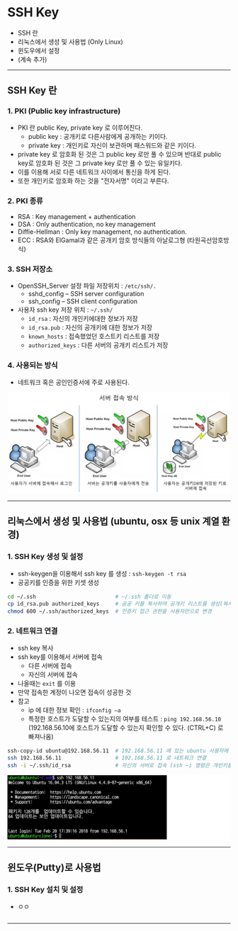 # SSH Key
  - SSH 란
  - 리눅스에서 생성 및 사용법 (Only Linux)
  - 윈도우에서 설정
  - (계속 추가)

---

## SSH Key 란
  ### 1. PKI (Public key infrastructure)
  - PKI 란 public Key, private key 로 이루어진다.
    - public key : 공개키로 다른사람에게 공개하는 키이다.
    - private key : 개인키로 자신이 보관하며 패스워드와 같은 키이다.
  - private key 로 암호화 된 것은 그 public key 로만 풀 수 있으며 반대로 public key로 암호화 된 것은 그 private key 로만 풀 수 있는 유일키다.
  - 이를 이용해 서로 다른 네트워크 사이에서 통신을 하게 된다.
  - 또한 개인키로 암호화 하는 것을 "전자서명" 이라고 부른다.

  ### 2. PKI 종류
  - RSA : Key management + authentication
  - DSA : Only authentication, no key management
  - Diffie-Hellman : Only key management, no authentication.
  - ECC : RSA와 ElGamal과 같은 공개키 암호 방식들의 아날로그형 (타원곡선암호방식)

  ### 3. SSH 저장소
  - OpenSSH_Server 설정 파일 저장위치 : `/etc/ssh/.`
    - sshd_config – SSH server configuration
    - ssh_config – SSH client configuration
  - 사용자 ssh key 저장 위치 : `~/.ssh/`
    - `id_rsa` : 자신의 개인키에대한 정보가 저장
    - `id_rsa.pub` : 자신의 공개키에 대한 정보가 저장
    - `known_hosts` : 접속했었던 호스트키 리스트를 저장
    - `authorized_keys` : 다른 서버의 공개키 리스트가 저장

  ### 4. 사용되는 방식
  - 네트워크 혹은 공인인증서에 주로 사용된다.

  ![](https://github.com/Lee-KyungSeok/Linux-Study/blob/master/SSHKey/picture/ssh.png)

---

## 리눅스에서 생성 및 사용법 (ubuntu, osx 등 unix 계열 환경)
  ### 1. SSH Key 생성 및 설정
  - ssh-keygen을 이용해서 ssh key 를 생성 : `ssh-keygen -t rsa`
  - 공공키를 인증을 위한 키셋 생성

  ```bash
  cd ~/.ssh                         # ~/.ssh 폴더로 이동
  cp id_rsa.pub authorized_keys     # 공공 키를 복사하여 공개키 리스트를 생성(복사)
  chmod 600 ~/.ssh/authorized_keys  # 인증키 접근 권한을 사용자만으로 변경
  ```

  ### 2. 네트워크 연결
  - ssh key 복사
  - ssh key를 이용해서 서버에 접속
    - 다른 서버에 접속
    - 자신의 서버에 접속
  - 나올때는 `exit` 를 이용
  - 만약 접속한 계정이 나오면 접속이 성공한 것
  - 참고
    - ip 에 대한 정보 확인 : `ifconfig –a`
    - 특정한 호스트가 도달할 수 있는지의 여부를 테스트 : `ping 192.168.56.10` </br> (192.168.56.10에 호스트가 도달할 수 있는지 확인할 수 있다. (CTRL+C) 로 빠져나옴)

  ```bash
  ssh-copy-id ubuntu@192.168.56.11  # 192.168.56.11 에 있는 ubuntu 사용자에 public key 를 복사
  ssh 192.168.56.11                 # 192.168.56.11 로 네트워크 연결
  ssh -i ~/.ssh/id_rsa              # 자신의 서버로 접속 (ssh –i 명령은 개인키를 지정하는 명령어)
  ```

  ![](https://github.com/Lee-KyungSeok/Linux-Study/blob/master/SSHKey/picture/ssh2.png)

---

## 윈도우(Putty)로 사용법
  ### 1. SSH Key 설치 및 설정
  - ㅇㅇ

  ```

  ```
---
